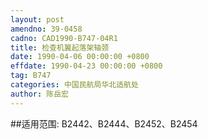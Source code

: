 ```yaml
---
layout: post
amendno: 39-0458
cadno: CAD1990-B747-04R1
title: 检查机翼起落架轴颈
date: 1990-04-06 00:00:00 +0800
effdate: 1990-04-23 00:00:00 +0800
tag: B747
categories: 中国民航局华北适航处
author: 陈岳宏
---
```


##适用范围:
B2442、B2444、B2452、B2454

